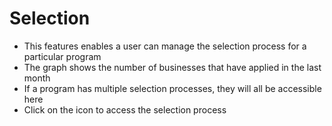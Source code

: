 # Selection
- This features enables a user can manage the selection process for a particular program
- The graph shows the number of businesses that have applied in the last month
- If a program has multiple selection processes, they will all be accessible here
- Click on the icon to access the selection process 